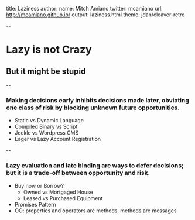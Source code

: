 title: Laziness
author:
  name: Mitch Amiano
  twitter: mcamiano
  url: http://mcamiano.github.io/
output: laziness.html
theme: jdan/cleaver-retro

--

# Lazy is not Crazy
## But it might be stupid

--

### Making decisions early inhibits decisions made later, obviating one class of risk by blocking unknown future opportunities.

- Static vs Dynamic Language
- Compiled Binary vs Script
- Jeckle vs Wordpress CMS
- Eager vs Lazy Account Registration

--

### Lazy evaluation and late binding are ways to defer decisions; but it is a trade-off between opportunity and risk.

- Buy now or Borrow?
  - Owned vs Mortgaged House
  - Leased vs Purchased Equipment
- Promises Pattern
- OO: properties and operators are methods, methods are messages

<style>
.slide { 
  background-color: #222;
}
body {
  font-color: #999;
}
</style>
